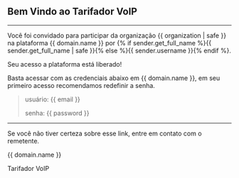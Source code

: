 ## Bem Vindo ao Tarifador VoIP

* * *

Você foi convidado para participar da organização {{ organization | safe }} na plataforma {{ domain.name }} por {% if sender.get_full_name %}{{ sender.get_full_name | safe }}{% else %}{{ sender.username }}{% endif %}.

Seu acesso a plataforma está liberado!

Basta acessar com as credenciais abaixo em {{ domain.name }}, em seu primeiro acesso recomendamos redefinir a senha.

> usuário: {{ email }}
>
> senha: {{ password }}

* * *

Se você não tiver certeza sobre esse link, entre em contato com o remetente.


{{ domain.name }}

Tarifador VoIP